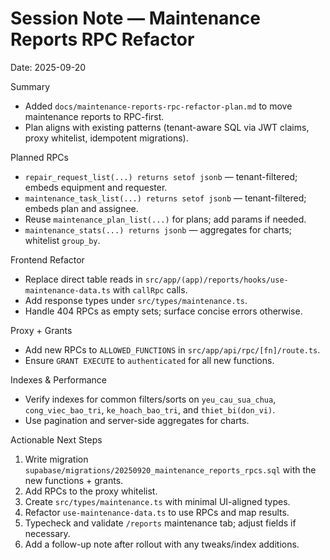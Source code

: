# Session Note — Maintenance Reports RPC Refactor

Date: 2025-09-20

Summary
- Added `docs/maintenance-reports-rpc-refactor-plan.md` to move maintenance reports to RPC-first.
- Plan aligns with existing patterns (tenant-aware SQL via JWT claims, proxy whitelist, idempotent migrations).

Planned RPCs
- `repair_request_list(...) returns setof jsonb` — tenant-filtered; embeds equipment and requester.
- `maintenance_task_list(...) returns setof jsonb` — tenant-filtered; embeds plan and assignee.
- Reuse `maintenance_plan_list(...)` for plans; add params if needed.
- `maintenance_stats(...) returns jsonb` — aggregates for charts; whitelist `group_by`.

Frontend Refactor
- Replace direct table reads in `src/app/(app)/reports/hooks/use-maintenance-data.ts` with `callRpc` calls.
- Add response types under `src/types/maintenance.ts`.
- Handle 404 RPCs as empty sets; surface concise errors otherwise.

Proxy + Grants
- Add new RPCs to `ALLOWED_FUNCTIONS` in `src/app/api/rpc/[fn]/route.ts`.
- Ensure `GRANT EXECUTE` to `authenticated` for all new functions.

Indexes & Performance
- Verify indexes for common filters/sorts on `yeu_cau_sua_chua`, `cong_viec_bao_tri`, `ke_hoach_bao_tri`, and `thiet_bi(don_vi)`.
- Use pagination and server-side aggregates for charts.

Actionable Next Steps
1) Write migration `supabase/migrations/20250920_maintenance_reports_rpcs.sql` with the new functions + grants.
2) Add RPCs to the proxy whitelist.
3) Create `src/types/maintenance.ts` with minimal UI-aligned types.
4) Refactor `use-maintenance-data.ts` to use RPCs and map results.
5) Typecheck and validate `/reports` maintenance tab; adjust fields if necessary.
6) Add a follow-up note after rollout with any tweaks/index additions.

